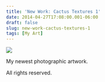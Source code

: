 ```yaml
---
title: 'New Work: Cactus Textures 1'
date: 2014-04-27T17:08:00.001-06:00
draft: false
slug: new-work-cactus-textures-1
tags: [My Art]
---
```


![](/images/blog/legacy/DSC01406b+%2528Small%2529.jpg)

  

My newest photographic artwork.

All rights reserved.